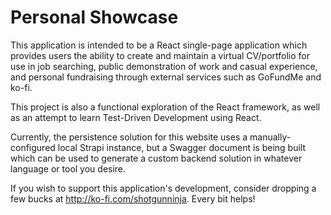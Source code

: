# Personal Showcase

This application is intended to be a React single-page application which provides users the ability to create and maintain a virtual CV/portfolio for use in job searching, public demonstration of work and casual experience, and personal fundraising through external services such as GoFundMe and ko-fi.

This project is also a functional exploration of the React framework, as well as an attempt to learn Test-Driven Development using React.

Currently, the persistence solution for this website uses a manually-configured local Strapi instance, but a Swagger document is being built which can be used to generate a custom backend solution in whatever language or tool you desire.

If you wish to support this application's development, consider dropping a few bucks at http://ko-fi.com/shotgunninja. Every bit helps!